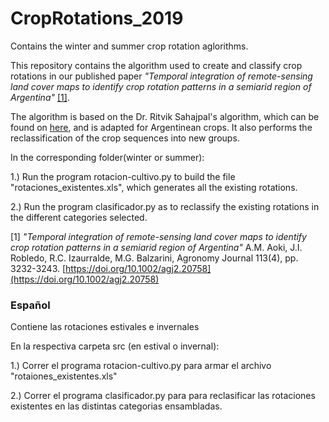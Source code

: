 # CropRotations_2019

Contains the winter and summer crop rotation aglorithms.

This repository contains the algorithm used to create and classify crop rotations in our published paper *"Temporal integration of remote-sensing land cover maps to identify crop rotation patterns in a semiarid region of Argentina"* [[1]](https://doi.org/10.1002/agj2.20758).

The algorithm is based on the Dr. Ritvik Sahajpal's algorithm, which can be found on [here](https://github.com/ritviksahajpal/CropRotations),
and is adapted for Argentinean crops. It also performs the reclassification of the crop sequences into new groups.

In the corresponding folder(winter or summer):

1.) Run the program rotacion-cultivo.py to build the file "rotaciones_existentes.xls", which generates all the existing rotations.

2.) Run the program clasificador.py as to reclassify the existing rotations in the different categories selected. 

[1] *"Temporal integration of remote-sensing land cover maps to identify crop rotation patterns in a semiarid region of Argentina"* A.M. Aoki, J.I. Robledo, R.C. Izaurralde, M.G. Balzarini, Agronomy Journal 113(4), pp. 3232-3243. [https://doi.org/10.1002/agj2.20758](https://doi.org/10.1002/agj2.20758)


### Español

Contiene las rotaciones estivales e invernales

En la respectiva carpeta src (en estival o invernal):

1.) Correr el programa rotacion-cultivo.py para armar el archivo "rotaiones_existentes.xls"

2.) Correr el programa clasificador.py para para reclasificar las rotaciones existentes en las distintas categorias ensambladas.
